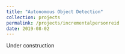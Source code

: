 ```yaml
---
title: "Autonomous Object Detection"
collection: projects
permalink: /projects/incrementalpersonreid
date: 2019-08-02
---
```


Under construction